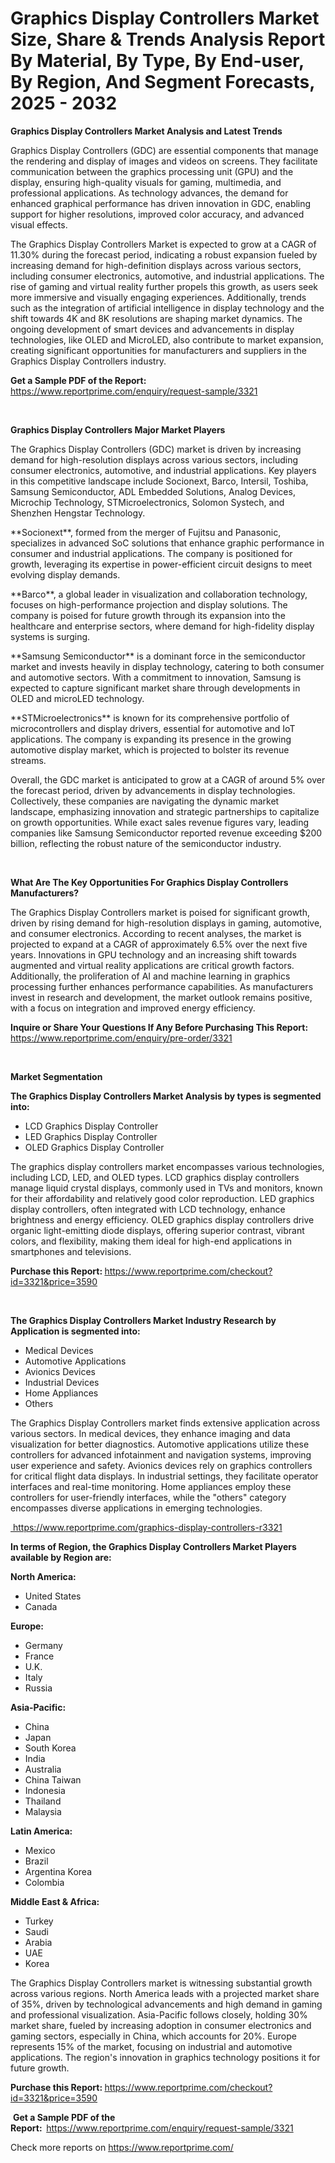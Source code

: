 <p><h1>Graphics Display Controllers Market Size, Share & Trends Analysis Report By Material, By Type, By End-user, By Region, And Segment Forecasts, 2025 - 2032</h1></p><p><strong>Graphics Display Controllers Market Analysis and Latest Trends</strong></p>
<p><p>Graphics Display Controllers (GDC) are essential components that manage the rendering and display of images and videos on screens. They facilitate communication between the graphics processing unit (GPU) and the display, ensuring high-quality visuals for gaming, multimedia, and professional applications. As technology advances, the demand for enhanced graphical performance has driven innovation in GDC, enabling support for higher resolutions, improved color accuracy, and advanced visual effects.</p><p>The Graphics Display Controllers Market is expected to grow at a CAGR of 11.30% during the forecast period, indicating a robust expansion fueled by increasing demand for high-definition displays across various sectors, including consumer electronics, automotive, and industrial applications. The rise of gaming and virtual reality further propels this growth, as users seek more immersive and visually engaging experiences. Additionally, trends such as the integration of artificial intelligence in display technology and the shift towards 4K and 8K resolutions are shaping market dynamics. The ongoing development of smart devices and advancements in display technologies, like OLED and MicroLED, also contribute to market expansion, creating significant opportunities for manufacturers and suppliers in the Graphics Display Controllers industry.</p></p>
<p><strong>Get a Sample PDF of the Report:&nbsp;</strong> <a href="https://www.reportprime.com/enquiry/request-sample/3321?utm_campaign=2734&utm_medium=2&utm_source=Github&utm_content=ia&utm_term=18032025&utm_id=graphics-display-controllers">https://www.reportprime.com/enquiry/request-sample/3321</a></p>
<p>&nbsp;</p>
<p><strong>Graphics Display Controllers Major Market Players</strong></p>
<p><p>The Graphics Display Controllers (GDC) market is driven by increasing demand for high-resolution displays across various sectors, including consumer electronics, automotive, and industrial applications. Key players in this competitive landscape include Socionext, Barco, Intersil, Toshiba, Samsung Semiconductor, ADL Embedded Solutions, Analog Devices, Microchip Technology, STMicroelectronics, Solomon Systech, and Shenzhen Hengstar Technology.</p><p>**Socionext**, formed from the merger of Fujitsu and Panasonic, specializes in advanced SoC solutions that enhance graphic performance in consumer and industrial applications. The company is positioned for growth, leveraging its expertise in power-efficient circuit designs to meet evolving display demands. </p><p>**Barco**, a global leader in visualization and collaboration technology, focuses on high-performance projection and display solutions. The company is poised for future growth through its expansion into the healthcare and enterprise sectors, where demand for high-fidelity display systems is surging.</p><p>**Samsung Semiconductor** is a dominant force in the semiconductor market and invests heavily in display technology, catering to both consumer and automotive sectors. With a commitment to innovation, Samsung is expected to capture significant market share through developments in OLED and microLED technology.</p><p>**STMicroelectronics** is known for its comprehensive portfolio of microcontrollers and display drivers, essential for automotive and IoT applications. The company is expanding its presence in the growing automotive display market, which is projected to bolster its revenue streams.</p><p>Overall, the GDC market is anticipated to grow at a CAGR of around 5% over the forecast period, driven by advancements in display technologies. Collectively, these companies are navigating the dynamic market landscape, emphasizing innovation and strategic partnerships to capitalize on growth opportunities. While exact sales revenue figures vary, leading companies like Samsung Semiconductor reported revenue exceeding $200 billion, reflecting the robust nature of the semiconductor industry.</p></p>
<p>&nbsp;</p>
<p><strong>What Are The Key Opportunities For Graphics Display Controllers Manufacturers?</strong></p>
<p><p>The Graphics Display Controllers market is poised for significant growth, driven by rising demand for high-resolution displays in gaming, automotive, and consumer electronics. According to recent analyses, the market is projected to expand at a CAGR of approximately 6.5% over the next five years. Innovations in GPU technology and an increasing shift towards augmented and virtual reality applications are critical growth factors. Additionally, the proliferation of AI and machine learning in graphics processing further enhances performance capabilities. As manufacturers invest in research and development, the market outlook remains positive, with a focus on integration and improved energy efficiency.</p></p>
<p><strong>Inquire or Share Your Questions If Any Before Purchasing This Report:</strong> <a href="https://www.reportprime.com/enquiry/pre-order/3321?utm_campaign=2734&utm_medium=2&utm_source=Github&utm_content=ia&utm_term=18032025&utm_id=graphics-display-controllers">https://www.reportprime.com/enquiry/pre-order/3321</a></p>
<p>&nbsp;</p>
<p><strong>Market Segmentation</strong></p>
<p><strong>The Graphics Display Controllers Market Analysis by types is segmented into:</strong></p>
<p><ul><li>LCD Graphics Display Controller</li><li>LED Graphics Display Controller</li><li>OLED Graphics Display Controller</li></ul></p>
<p><p>The graphics display controllers market encompasses various technologies, including LCD, LED, and OLED types. LCD graphics display controllers manage liquid crystal displays, commonly used in TVs and monitors, known for their affordability and relatively good color reproduction. LED graphics display controllers, often integrated with LCD technology, enhance brightness and energy efficiency. OLED graphics display controllers drive organic light-emitting diode displays, offering superior contrast, vibrant colors, and flexibility, making them ideal for high-end applications in smartphones and televisions.</p></p>
<p><strong>Purchase this Report:&nbsp;</strong><a href="https://www.reportprime.com/checkout?id=3321&price=3590&utm_campaign=2734&utm_medium=2&utm_source=Github&utm_content=ia&utm_term=18032025&utm_id=graphics-display-controllers">https://www.reportprime.com/checkout?id=3321&price=3590</a></p>
<p>&nbsp;</p>
<p><strong>The Graphics Display Controllers Market Industry Research by Application is segmented into:</strong></p>
<p><ul><li>Medical Devices</li><li>Automotive Applications</li><li>Avionics Devices</li><li>Industrial Devices</li><li>Home Appliances</li><li>Others</li></ul></p>
<p><p>The Graphics Display Controllers market finds extensive application across various sectors. In medical devices, they enhance imaging and data visualization for better diagnostics. Automotive applications utilize these controllers for advanced infotainment and navigation systems, improving user experience and safety. Avionics devices rely on graphics controllers for critical flight data displays. In industrial settings, they facilitate operator interfaces and real-time monitoring. Home appliances employ these controllers for user-friendly interfaces, while the "others" category encompasses diverse applications in emerging technologies.</p></p>
<p><a href="https://www.reportprime.com/graphics-display-controllers-r3321?utm_campaign=2734&utm_medium=2&utm_source=Github&utm_content=ia&utm_term=18032025&utm_id=graphics-display-controllers">&nbsp;https://www.reportprime.com/graphics-display-controllers-r3321</a></p>
<p><strong>In terms of Region, the Graphics Display Controllers Market Players available by Region are:</strong></p>
<p>
    <p> <strong> North America: </strong>
        <ul>
            <li>United States</li>
            <li>Canada</li>
        </ul>
        </p> 
    <p> <strong> Europe: </strong>
        <ul>
            <li>Germany</li>
            <li>France</li>
            <li>U.K.</li>
            <li>Italy</li>
            <li>Russia</li>
        </ul>
        </p> 
    <p> <strong> Asia-Pacific: </strong>
        <ul>
            <li>China</li>
            <li>Japan</li>
            <li>South Korea</li>
            <li>India</li>
            <li>Australia</li>
            <li>China Taiwan</li>
            <li>Indonesia</li>
            <li>Thailand</li>
            <li>Malaysia</li>
        </ul>
        </p> 
    <p> <strong> Latin America: </strong>
        <ul>
            <li>Mexico</li>
            <li>Brazil</li>
            <li>Argentina Korea</li>
            <li>Colombia</li>
        </ul>
        </p> 
    <p> <strong> Middle East & Africa: </strong>
        <ul>
            <li>Turkey</li>
            <li>Saudi</li>
            <li>Arabia</li>
            <li>UAE</li>
            <li>Korea</li>
        </ul>
    </p>
    </p>
<p><p>The Graphics Display Controllers market is witnessing substantial growth across various regions. North America leads with a projected market share of 35%, driven by technological advancements and high demand in gaming and professional visualization. Asia-Pacific follows closely, holding 30% market share, fueled by increasing adoption in consumer electronics and gaming sectors, especially in China, which accounts for 20%. Europe represents 15% of the market, focusing on industrial and automotive applications. The region's innovation in graphics technology positions it for future growth.</p></p>
<p><strong>Purchase this Report: </strong><a href="https://www.reportprime.com/checkout?id=3321&price=3590&utm_campaign=2734&utm_medium=2&utm_source=Github&utm_content=ia&utm_term=18032025&utm_id=graphics-display-controllers">https://www.reportprime.com/checkout?id=3321&price=3590</a></p>
<p>&nbsp;<strong>Get a Sample PDF of the Report:&nbsp;&nbsp;</strong><a href="https://www.reportprime.com/enquiry/request-sample/3321?utm_campaign=2734&utm_medium=2&utm_source=Github&utm_content=ia&utm_term=18032025&utm_id=graphics-display-controllers">https://www.reportprime.com/enquiry/request-sample/3321</a></p>
<p><strong></strong></p>
<p>Check more reports on <a href="https://www.reportprime.com/?utm_campaign=2734&utm_medium=2&utm_source=Github&utm_content=ia&utm_term=18032025&utm_id=graphics-display-controllers">https://www.reportprime.com/</a></p>